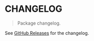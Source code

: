 # CHANGELOG

> Package changelog.

See [GitHub Releases](https://github.com/stdlib-js/stats-base-dmeanli/releases) for the changelog.